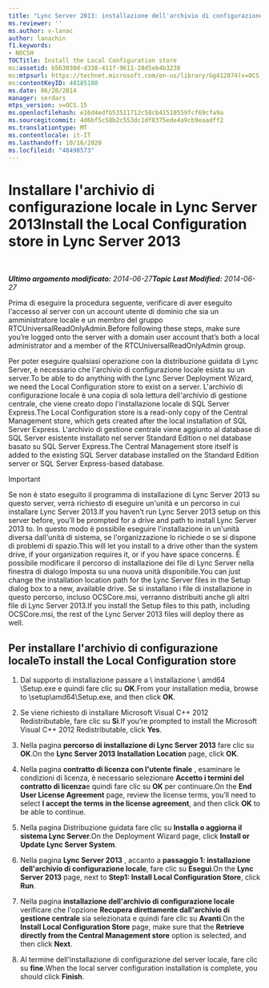```yaml
---
title: "Lync Server 2013: installazione dell'archivio di configurazione locale"
ms.reviewer: ''
ms.author: v-lanac
author: lanachin
f1.keywords:
- NOCSH
TOCTitle: Install the Local Configuration store
ms:assetid: b563030d-d338-411f-9611-28d5eb4b3238
ms:mtpsurl: https://technet.microsoft.com/en-us/library/Gg412874(v=OCS.15)
ms:contentKeyID: 48185180
ms.date: 06/28/2014
manager: serdars
mtps_version: v=OCS.15
ms.openlocfilehash: e16d4edfb53511712c58cb41510559fcf69cfa9a
ms.sourcegitcommit: 4d6bf5c58b2c553dc1df8375ede4a9cb9eaadff2
ms.translationtype: MT
ms.contentlocale: it-IT
ms.lasthandoff: 10/16/2020
ms.locfileid: "48498573"
---
```

# <a name="install-the-local-configuration-store-in-lync-server-2013"></a><span data-ttu-id="f877d-102">Installare l'archivio di configurazione locale in Lync Server 2013</span><span class="sxs-lookup"><span data-stu-id="f877d-102">Install the Local Configuration store in Lync Server 2013</span></span>

<div data-xmlns="http://www.w3.org/1999/xhtml">

<div class="topic" data-xmlns="http://www.w3.org/1999/xhtml" data-msxsl="urn:schemas-microsoft-com:xslt" data-cs="https://msdn.microsoft.com/">

<div data-asp="https://msdn2.microsoft.com/asp">



</div>

<div id="mainSection">

<div id="mainBody">

<span> </span>

<span data-ttu-id="f877d-103">_**Ultimo argomento modificato:** 2014-06-27_</span><span class="sxs-lookup"><span data-stu-id="f877d-103">_**Topic Last Modified:** 2014-06-27_</span></span>

<span data-ttu-id="f877d-104">Prima di eseguire la procedura seguente, verificare di aver eseguito l'accesso al server con un account utente di dominio che sia un amministratore locale e un membro del gruppo RTCUniversalReadOnlyAdmin.</span><span class="sxs-lookup"><span data-stu-id="f877d-104">Before following these steps, make sure you’re logged onto the server with a domain user account that’s both a local administrator and a member of the RTCUniversalReadOnlyAdmin group.</span></span>

<span data-ttu-id="f877d-105">Per poter eseguire qualsiasi operazione con la distribuzione guidata di Lync Server, è necessario che l'archivio di configurazione locale esista su un server.</span><span class="sxs-lookup"><span data-stu-id="f877d-105">To be able to do anything with the Lync Server Deployment Wizard, we need the Local Configuration store to exist on a server.</span></span> <span data-ttu-id="f877d-106">L'archivio di configurazione locale è una copia di sola lettura dell'archivio di gestione centrale, che viene creato dopo l'installazione locale di SQL Server Express.</span><span class="sxs-lookup"><span data-stu-id="f877d-106">The Local Configuration store is a read-only copy of the Central Management store, which gets created after the local installation of SQL Server Express.</span></span> <span data-ttu-id="f877d-107">L'archivio di gestione centrale viene aggiunto al database di SQL Server esistente installato nel server Standard Edition o nel database basato su SQL Server Express.</span><span class="sxs-lookup"><span data-stu-id="f877d-107">The Central Management store itself is added to the existing SQL Server database installed on the Standard Edition server or SQL Server Express-based database.</span></span>

<div>


> [!IMPORTANT]  
> <span data-ttu-id="f877d-108">Se non è stato eseguito il programma di installazione di Lync Server 2013 su questo server, verrà richiesto di eseguire un'unità e un percorso in cui installare Lync Server 2013.</span><span class="sxs-lookup"><span data-stu-id="f877d-108">If you haven’t run Lync Server 2013 setup on this server before, you’ll be prompted for a drive and path to install Lync Server 2013 to.</span></span> <span data-ttu-id="f877d-109">In questo modo è possibile eseguire l'installazione in un'unità diversa dall'unità di sistema, se l'organizzazione lo richiede o se si dispone di problemi di spazio.</span><span class="sxs-lookup"><span data-stu-id="f877d-109">This will let you install to a drive other than the system drive, if your organization requires it, or if you have space concerns.</span></span> <span data-ttu-id="f877d-110">È possibile modificare il percorso di installazione dei file di Lync Server nella finestra di dialogo Imposta su una nuova unità disponibile.</span><span class="sxs-lookup"><span data-stu-id="f877d-110">You can just change the installation location path for the Lync Server files in the Setup dialog box to a new, available drive.</span></span> <span data-ttu-id="f877d-111">Se si installano i file di installazione in questo percorso, incluso OCSCore.msi, verranno distribuiti anche gli altri file di Lync Server 2013.</span><span class="sxs-lookup"><span data-stu-id="f877d-111">If you install the Setup files to this path, including OCSCore.msi, the rest of the Lync Server 2013 files will deploy there as well.</span></span>



</div>

<div>

## <a name="to-install-the-local-configuration-store"></a><span data-ttu-id="f877d-112">Per installare l'archivio di configurazione locale</span><span class="sxs-lookup"><span data-stu-id="f877d-112">To install the Local Configuration store</span></span>

1.  <span data-ttu-id="f877d-113">Dal supporto di installazione passare a \\ installazione \\ amd64 \\Setup.exe e quindi fare clic su **OK**.</span><span class="sxs-lookup"><span data-stu-id="f877d-113">From your installation media, browse to \\setup\\amd64\\Setup.exe, and then click **OK**.</span></span>

2.  <span data-ttu-id="f877d-114">Se viene richiesto di installare Microsoft Visual C++ 2012 Redistributable, fare clic su **Sì**.</span><span class="sxs-lookup"><span data-stu-id="f877d-114">If you’re prompted to install the Microsoft Visual C++ 2012 Redistributable, click **Yes**.</span></span>

3.  <span data-ttu-id="f877d-115">Nella pagina **percorso di installazione di Lync Server 2013** fare clic su **OK**.</span><span class="sxs-lookup"><span data-stu-id="f877d-115">On the **Lync Server 2013 Installation Location** page, click **OK**.</span></span>

4.  <span data-ttu-id="f877d-116">Nella pagina **contratto di licenza con l'utente finale** , esaminare le condizioni di licenza, è necessario selezionare **Accetto i termini del contratto di licenza**e quindi fare clic su **OK** per continuare.</span><span class="sxs-lookup"><span data-stu-id="f877d-116">On the **End User License Agreement** page, review the license terms, you’ll need to select **I accept the terms in the license agreement**, and then click **OK** to be able to continue.</span></span>

5.  <span data-ttu-id="f877d-117">Nella pagina Distribuzione guidata fare clic su **Installa o aggiorna il sistema Lync Server**.</span><span class="sxs-lookup"><span data-stu-id="f877d-117">On the Deployment Wizard page, click **Install or Update Lync Server System**.</span></span>

6.  <span data-ttu-id="f877d-118">Nella pagina **Lync Server 2013** , accanto a **passaggio 1: installazione dell'archivio di configurazione locale**, fare clic su **Esegui**.</span><span class="sxs-lookup"><span data-stu-id="f877d-118">On the **Lync Server 2013** page, next to **Step1: Install Local Configuration Store**, click **Run**.</span></span>

7.  <span data-ttu-id="f877d-119">Nella pagina **installazione dell'archivio di configurazione locale** verificare che l'opzione **Recupera direttamente dall'archivio di gestione centrale** sia selezionata e quindi fare clic su **Avanti**.</span><span class="sxs-lookup"><span data-stu-id="f877d-119">On the **Install Local Configuration Store** page, make sure that the **Retrieve directly from the Central Management store** option is selected, and then click **Next**.</span></span>

8.  <span data-ttu-id="f877d-120">Al termine dell'installazione di configurazione del server locale, fare clic su **fine**.</span><span class="sxs-lookup"><span data-stu-id="f877d-120">When the local server configuration installation is complete, you should click **Finish**.</span></span>

</div>

</div>

<span> </span>

</div>

</div>

</div>

